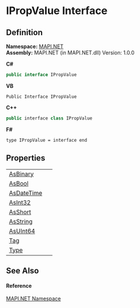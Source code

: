# IPropValue Interface




## Definition
**Namespace:** <a href="5bef4637-66f8-16d4-e5f4-4d0da57a1538.md">MAPI.NET</a>  
**Assembly:** MAPI.NET (in MAPI.NET.dll) Version: 1.0.0

**C#**
``` C#
public interface IPropValue
```
**VB**
``` VB
Public Interface IPropValue
```
**C++**
``` C++
public interface class IPropValue
```
**F#**
``` F#
type IPropValue = interface end
```



## Properties
<table>
<tr>
<td><a href="a9a2a904-baf7-a6fd-f62e-0944f72684bb.md">AsBinary</a></td>
<td> </td></tr>
<tr>
<td><a href="b09fb6bc-d144-daa8-dfcf-18a47d5058a7.md">AsBool</a></td>
<td> </td></tr>
<tr>
<td><a href="e50e9f88-5e3c-1276-3e36-5ef94b710cbb.md">AsDateTime</a></td>
<td> </td></tr>
<tr>
<td><a href="a6ab31df-68ac-5b76-60c8-5bc4df53845e.md">AsInt32</a></td>
<td> </td></tr>
<tr>
<td><a href="06497041-8490-ef2a-64ad-b68e9535f2a2.md">AsShort</a></td>
<td> </td></tr>
<tr>
<td><a href="0acaf8cc-d6dc-160c-fdf4-f3e1bfc8de43.md">AsString</a></td>
<td> </td></tr>
<tr>
<td><a href="bb9cfd33-3b16-eed0-b0bb-3bb60e2a8aa9.md">AsUInt64</a></td>
<td> </td></tr>
<tr>
<td><a href="b750c2b5-8948-7c24-e633-f7efb37c2b86.md">Tag</a></td>
<td> </td></tr>
<tr>
<td><a href="a13f72a2-a500-07dd-4889-c71dde2ff44f.md">Type</a></td>
<td> </td></tr>
</table>

## See Also


#### Reference
<a href="5bef4637-66f8-16d4-e5f4-4d0da57a1538.md">MAPI.NET Namespace</a>  
